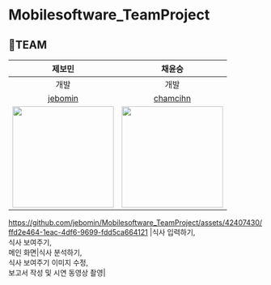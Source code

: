 # Mobilesoftware_TeamProject
## 🤭TEAM
|제보민|채윤승|
|:---:|:---:|
|개발|개발|
|[jebomin](https://github.com/jebomin)|[chamcihn](https://github.com/chamcihn)|
|<img src="https://github.com/jebomin/Mobilesoftware_TeamProject/assets/42407430/bef6c2e9-6983-4bd3-9099-c66a3eec89f7" width="200" height="200">|<img src="https://github.com/jebomin/Mobilesoftware_TeamProject/assets/42407430/aa55eef2-6179-4b70-a220-66a299bcbda6" width="200" height="200">|
https://github.com/jebomin/Mobilesoftware_TeamProject/assets/42407430/ffd2e464-1eac-4df6-9699-fdd5ca664121
|식사 입력하기, <br>식사 보여주기, <br>메인 화면|식사 분석하기, <br>식사 보여주기 이미지 수정, <br>보고서 작성 및 시연 동영상 촬영|
